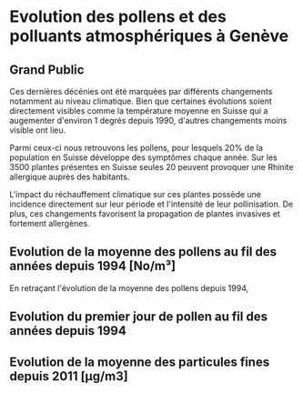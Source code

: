 # Evolution des pollens et des polluants atmosphériques à Genève

## Grand Public

Ces dernières décénies ont été marquées par différents changements notamment au niveau climatique. Bien que certaines évolutions soient directement visibles comme la température moyenne en Suisse qui a augementer d'environ 1 degrés depuis 1990, d'autres changements moins visible ont lieu.

Parmi ceux-ci nous retrouvons les pollens, pour lesquels 20% de la population en Suisse développe des symptômes chaque année. Sur les 3500 plantes présentes en Suisse seules 20 peuvent provoquer une Rhinite allergique auprès des habitants.

L'impact du réchauffement climatique sur ces plantes possède une incidence directement sur leur période et l'intensité de leur pollinisation. De plus, ces changements favorisent la propagation de plantes invasives et fortement allergènes.


## Evolution de la moyenne des pollens au fil des années depuis 1994 [No/m³]

En retraçant l'évolution de la moyenne des pollens depuis 1994, 

## Evolution du premier jour de pollen au fil des années depuis 1994

## Evolution de la moyenne des particules fines depuis 2011 [μg/m3]
